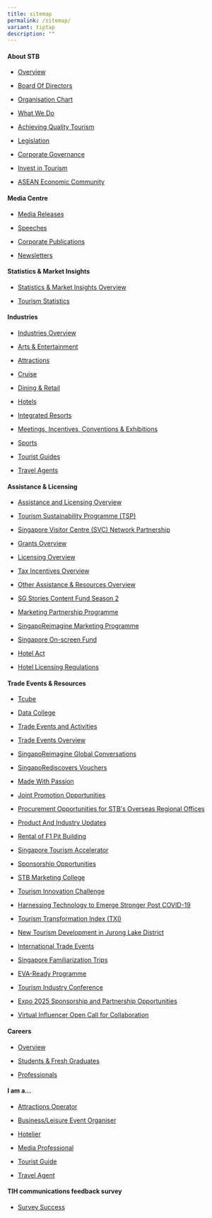 ```yaml
---
title: sitemap
permalink: /sitemap/
variant: tiptap
description: ""
---
```

<h4><strong>About STB</strong></h4>
<ul data-tight="true" class="tight">
<li>
<p><a href="https://www.stb.gov.sg/content/stb/en/about-stb/overview.html" class="visited" rel="noopener noreferrer nofollow" target="_blank">Overview</a>
</p>
</li>
<li>
<p><a href="https://www.stb.gov.sg/content/stb/en/about-stb/board-of-directors.html" rel="noopener noreferrer nofollow" target="_blank">Board Of Directors</a>
</p>
</li>
<li>
<p><a href="https://www.stb.gov.sg/content/stb/en/about-stb/organisation-chart.html" rel="noopener noreferrer nofollow" target="_blank">Organisation Chart</a>
</p>
</li>
<li>
<p><a href="https://www.stb.gov.sg/content/stb/en/about-stb/what-we-do.html" class="visited" rel="noopener noreferrer nofollow" target="_blank">What We Do</a>
</p>
</li>
<li>
<p><a href="https://www.stb.gov.sg/content/stb/en/about-stb/achieving-quality-tourism.html" rel="noopener noreferrer nofollow" target="_blank">Achieving Quality Tourism</a>
</p>
</li>
<li>
<p><a href="https://www.stb.gov.sg/content/stb/en/about-stb/legislation.html" class="visited" rel="noopener noreferrer nofollow" target="_blank">Legislation</a>
</p>
</li>
<li>
<p><a href="https://www.stb.gov.sg/content/stb/en/about-stb/corporate-governance.html" class="visited" rel="noopener noreferrer nofollow" target="_blank">Corporate Governance</a>
</p>
</li>
<li>
<p><a href="https://www.stb.gov.sg/content/stb/en/about-stb/invest-in-tourism.html" rel="noopener noreferrer nofollow" target="_blank">Invest in Tourism</a>
</p>
</li>
<li>
<p><a href="https://www.stb.gov.sg/content/stb/en/about-stb/asean-economic-community.html" rel="noopener noreferrer nofollow" target="_blank">ASEAN Economic Community</a>
</p>
</li>
</ul>
<h4><strong>Media Centre</strong></h4>
<ul data-tight="true" class="tight">
<li>
<p><a href="https://www.stb.gov.sg/content/stb/en/media-centre/media-releases.html" class="visited" rel="noopener noreferrer nofollow" target="_blank">Media Releases</a>
</p>
</li>
<li>
<p><a href="https://www.stb.gov.sg/content/stb/en/media-centre/speeches.html" class="visited" rel="noopener noreferrer nofollow" target="_blank">Speeches</a>
</p>
</li>
<li>
<p><a href="https://www.stb.gov.sg/content/stb/en/media-centre/corporate-publications.html" rel="noopener noreferrer nofollow" target="_blank">Corporate Publications</a>
</p>
</li>
<li>
<p><a href="https://www.stb.gov.sg/content/stb/en/media-centre/newsletters.html" rel="noopener noreferrer nofollow" target="_blank">Newsletters</a>
</p>
</li>
</ul>
<h4><strong>Statistics &amp; Market Insights</strong></h4>
<ul data-tight="true" class="tight">
<li>
<p><a href="https://www.stb.gov.sg/content/stb/en/statistics-and-market-insights/statistics-and-market-insights-overview.html" rel="noopener noreferrer nofollow" target="_blank">Statistics &amp; Market Insights Overview</a>
</p>
</li>
<li>
<p><a href="https://www.stb.gov.sg/content/stb/en/statistics-and-market-insights/tourism-statistics.html" rel="noopener noreferrer nofollow" target="_blank">Tourism Statistics</a>
</p>
</li>
</ul>
<h4><strong>Industries</strong></h4>
<ul data-tight="true" class="tight">
<li>
<p><a href="https://www.stb.gov.sg/content/stb/en/industries/industries-overview.html" rel="noopener noreferrer nofollow" target="_blank">Industries Overview</a>
</p>
</li>
<li>
<p><a href="https://www.stb.gov.sg/content/stb/en/industries/arts-and-entertainment.html" rel="noopener noreferrer nofollow" target="_blank">Arts &amp; Entertainment</a>
</p>
</li>
<li>
<p><a href="https://www.stb.gov.sg/content/stb/en/industries/attractions.html" class="visited" rel="noopener noreferrer nofollow" target="_blank">Attractions</a>
</p>
</li>
<li>
<p><a href="https://www.stb.gov.sg/content/stb/en/industries/Cruise.html" rel="noopener noreferrer nofollow" target="_blank">Cruise</a>
</p>
</li>
<li>
<p><a href="https://www.stb.gov.sg/content/stb/en/industries/dining-and-retail.html" rel="noopener noreferrer nofollow" target="_blank">Dining &amp; Retail</a>
</p>
</li>
<li>
<p><a href="https://www.stb.gov.sg/content/stb/en/industries/hotels.html" rel="noopener noreferrer nofollow" target="_blank">Hotels</a>
</p>
</li>
<li>
<p><a href="https://www.stb.gov.sg/content/stb/en/industries/integrated-resorts.html" rel="noopener noreferrer nofollow" target="_blank">Integrated Resorts</a>
</p>
</li>
<li>
<p><a href="https://www.stb.gov.sg/content/stb/en/industries/meetings-incentives-conventions-exhibitions.html" rel="noopener noreferrer nofollow" target="_blank">Meetings, Incentives, Conventions &amp; Exhibitions</a>
</p>
</li>
<li>
<p><a href="https://www.stb.gov.sg/content/stb/en/industries/sports.html" class="visited" rel="noopener noreferrer nofollow" target="_blank">Sports</a>
</p>
</li>
<li>
<p><a href="https://www.stb.gov.sg/content/stb/en/industries/tourist-guides.html" rel="noopener noreferrer nofollow" target="_blank">Tourist Guides</a>
</p>
</li>
<li>
<p><a href="https://www.stb.gov.sg/content/stb/en/industries/travel-agents.html" rel="noopener noreferrer nofollow" target="_blank">Travel Agents</a>
</p>
</li>
</ul>
<h4><strong>Assistance &amp; Licensing</strong></h4>
<ul data-tight="true" class="tight">
<li>
<p><a href="https://www.stb.gov.sg/content/stb/en/assistance-and-licensing/assistance-and-licensing.html" class="visited" rel="noopener noreferrer nofollow" target="_blank">Assistance and Licensing Overview</a>
</p>
</li>
<li>
<p><a href="https://www.stb.gov.sg/content/stb/en/assistance-and-licensing/tsp.html" rel="noopener noreferrer nofollow" target="_blank">Tourism Sustainability Programme (TSP)</a>
</p>
</li>
<li>
<p><a href="https://www.stb.gov.sg/content/stb/en/assistance-and-licensing/singapore-visitor-centre-SVC-network-partnership.html" class="visited" rel="noopener noreferrer nofollow" target="_blank">Singapore Visitor Centre (SVC) Network Partnership</a>
</p>
</li>
<li>
<p><a href="https://www.stb.gov.sg/content/stb/en/assistance-and-licensing/grants-overview.html" rel="noopener noreferrer nofollow" target="_blank">Grants Overview</a>
</p>
</li>
<li>
<p><a href="https://www.stb.gov.sg/content/stb/en/assistance-and-licensing/licensing-overview.html" class="visited" rel="noopener noreferrer nofollow" target="_blank">Licensing Overview</a>
</p>
</li>
<li>
<p><a href="https://www.stb.gov.sg/content/stb/en/assistance-and-licensing/tax-incentives-overview.html" rel="noopener noreferrer nofollow" target="_blank">Tax Incentives Overview</a>
</p>
</li>
<li>
<p><a href="https://www.stb.gov.sg/content/stb/en/assistance-and-licensing/other-assistance-resources-overview.html" rel="noopener noreferrer nofollow" target="_blank">Other Assistance &amp; Resources Overview</a>
</p>
</li>
<li>
<p><a href="https://www.stb.gov.sg/content/stb/en/assistance-and-licensing/sg-stories-content-fund.html" rel="noopener noreferrer nofollow" target="_blank">SG Stories Content Fund Season 2</a>
</p>
</li>
<li>
<p><a href="https://www.stb.gov.sg/content/stb/en/assistance-and-licensing/MPP.html" rel="noopener noreferrer nofollow" target="_blank">Marketing Partnership Programme</a>
</p>
</li>
<li>
<p><a href="https://www.stb.gov.sg/content/stb/en/assistance-and-licensing/SMP.html" rel="noopener noreferrer nofollow" target="_blank">SingapoReimagine Marketing Programme</a>
</p>
</li>
<li>
<p><a href="https://www.stb.gov.sg/content/stb/en/assistance-and-licensing/singapore-on-screen-fund.html" rel="noopener noreferrer nofollow" target="_blank">Singapore On-screen Fund</a>
</p>
</li>
<li>
<p><a href="https://www.stb.gov.sg/content/stb/en/assistance-and-licensing/Hotel-Act.html" rel="noopener noreferrer nofollow" target="_blank">Hotel Act</a>
</p>
</li>
<li>
<p><a href="https://www.stb.gov.sg/content/stb/en/assistance-and-licensing/Hotel-Licensing-Regulations.html" rel="noopener noreferrer nofollow" target="_blank">Hotel Licensing Regulations</a>
</p>
</li>
</ul>
<h4><strong>Trade Events &amp; Resources</strong></h4>
<ul data-tight="true" class="tight">
<li>
<p><a href="https://www.stb.gov.sg/content/stb/en/trade-events-and-resources/Tcube.html" rel="noopener noreferrer nofollow" target="_blank">Tcube</a>
</p>
</li>
<li>
<p><a href="https://www.stb.gov.sg/content/stb/en/trade-events-and-resources/data-college.html" rel="noopener noreferrer nofollow" target="_blank">Data College</a>
</p>
</li>
<li>
<p><a href="https://www.stb.gov.sg/content/stb/en/trade-events-and-resources/trade-events-and-activities.html" rel="noopener noreferrer nofollow" target="_blank">Trade Events and Activities</a>
</p>
</li>
<li>
<p><a href="https://www.stb.gov.sg/content/stb/en/trade-events-and-resources/trade-events-overview.html" rel="noopener noreferrer nofollow" target="_blank">Trade Events Overview</a>
</p>
</li>
<li>
<p><a href="https://www.stb.gov.sg/content/stb/en/trade-events-and-resources/global-conversations.html" rel="noopener noreferrer nofollow" target="_blank">SingapoReimagine Global Conversations</a>
</p>
</li>
<li>
<p><a href="https://www.stb.gov.sg/content/stb/en/trade-events-and-resources/SingapoRediscovers-Vouchers.html" rel="noopener noreferrer nofollow" target="_blank">SingapoRediscovers Vouchers</a>
</p>
</li>
<li>
<p><a href="https://www.stb.gov.sg/content/stb/en/trade-events-and-resources/Made-With-Passion.html" class="visited" rel="noopener noreferrer nofollow" target="_blank">Made With Passion</a>
</p>
</li>
<li>
<p><a href="https://www.stb.gov.sg/content/stb/en/trade-events-and-resources/JointPromotionOpps.html" rel="noopener noreferrer nofollow" target="_blank">Joint Promotion Opportunities</a>
</p>
</li>
<li>
<p><a href="https://www.stb.gov.sg/content/stb/en/trade-events-and-resources/procurement-opportunities.html" rel="noopener noreferrer nofollow" target="_blank">Procurement Opportunities for STB's Overseas Regional Offices</a>
</p>
</li>
<li>
<p><a href="https://www.stb.gov.sg/content/stb/en/trade-events-and-resources/product-and-industry-updates.html" rel="noopener noreferrer nofollow" target="_blank">Product And Industry Updates</a>
</p>
</li>
<li>
<p><a href="https://www.stb.gov.sg/content/stb/en/trade-events-and-resources/Rental-of-F1-Pit-Building.html" rel="noopener noreferrer nofollow" target="_blank">Rental of F1 Pit Building</a>
</p>
</li>
<li>
<p><a href="https://www.stb.gov.sg/content/stb/en/trade-events-and-resources/Singapore-Tourism-Accelerator.html" rel="noopener noreferrer nofollow" target="_blank">Singapore Tourism Accelerator</a>
</p>
</li>
<li>
<p><a href="https://www.stb.gov.sg/content/stb/en/trade-events-and-resources/sponsorship-opportunities.html" rel="noopener noreferrer nofollow" target="_blank">Sponsorship Opportunities</a>
</p>
</li>
<li>
<p><a href="https://www.stb.gov.sg/content/stb/en/trade-events-and-resources/stb-marketing-college.html" rel="noopener noreferrer nofollow" target="_blank">STB Marketing College</a>
</p>
</li>
<li>
<p><a href="https://www.stb.gov.sg/content/stb/en/trade-events-and-resources/tourism-innovation-challenge.html" rel="noopener noreferrer nofollow" target="_blank">Tourism Innovation Challenge</a>
</p>
</li>
<li>
<p><a href="https://www.stb.gov.sg/content/stb/en/trade-events-and-resources/harnessing-technology-to-emerge-stronger-post-covid-.html" rel="noopener noreferrer nofollow" target="_blank">Harnessing Technology to Emerge Stronger Post COVID-19</a>
</p>
</li>
<li>
<p><a href="https://www.stb.gov.sg/content/stb/en/trade-events-and-resources/Tourism-Transformation-Index.html" rel="noopener noreferrer nofollow" target="_blank">Tourism Transformation Index (TXI)</a>
</p>
</li>
<li>
<p><a href="https://www.stb.gov.sg/content/stb/en/trade-events-and-resources/jld-tourism-development.html" rel="noopener noreferrer nofollow" target="_blank">New Tourism Development in Jurong Lake District</a>
</p>
</li>
<li>
<p><a href="https://www.stb.gov.sg/content/stb/en/trade-events-and-resources/international-trade-events.html" rel="noopener noreferrer nofollow" target="_blank">International Trade Events</a>
</p>
</li>
<li>
<p><a href="https://www.stb.gov.sg/content/stb/en/trade-events-and-resources/singapore-familiarization-trips.html" rel="noopener noreferrer nofollow" target="_blank">Singapore Familiarization Trips</a>
</p>
</li>
<li>
<p><a href="https://www.stb.gov.sg/content/stb/en/trade-events-and-resources/EVA-Ready-Programme.html" rel="noopener noreferrer nofollow" target="_blank">EVA-Ready Programme</a>
</p>
</li>
<li>
<p><a href="https://www.stb.gov.sg/content/stb/en/trade-events-and-resources/TourismIndustryConference.html" rel="noopener noreferrer nofollow" target="_blank">Tourism Industry Conference</a>
</p>
</li>
<li>
<p><a href="https://www.stb.gov.sg/content/stb/en/trade-events-and-resources/expo_2025_sponsorship_and_partnership_opportunities.html" rel="noopener noreferrer nofollow" target="_blank">Expo 2025 Sponsorship and Partnership Opportunities</a>
</p>
</li>
<li>
<p><a href="https://www.stb.gov.sg/content/stb/en/trade-events-and-resources/virtual-influencer-open-call-for-collaboration.html" rel="noopener noreferrer nofollow" target="_blank">Virtual Influencer Open Call for Collaboration</a>
</p>
</li>
</ul>
<h4><strong>Careers</strong></h4>
<ul data-tight="true" class="tight">
<li>
<p><a href="https://www.stb.gov.sg/content/stb/en/careers/overview.html" class="visited" rel="noopener noreferrer nofollow" target="_blank">Overview</a>
</p>
</li>
<li>
<p><a href="https://www.stb.gov.sg/content/stb/en/careers/students-and-fresh-graduates.html" class="visited" rel="noopener noreferrer nofollow" target="_blank">Students &amp; Fresh Graduates</a>
</p>
</li>
<li>
<p><a href="https://www.stb.gov.sg/content/stb/en/careers/professionals.html" class="visited" rel="noopener noreferrer nofollow" target="_blank">Professionals</a>
</p>
</li>
</ul>
<h4><strong>I am a...</strong></h4>
<ul data-tight="true" class="tight">
<li>
<p><a href="https://www.stb.gov.sg/content/stb/en/i-am-a/attractions-operator.html" rel="noopener noreferrer nofollow" target="_blank">Attractions Operator</a>
</p>
</li>
<li>
<p><a href="https://www.stb.gov.sg/content/stb/en/i-am-a/business-leisure-event-organiser.html" rel="noopener noreferrer nofollow" target="_blank">Business/Leisure Event Organiser</a>
</p>
</li>
<li>
<p><a href="https://www.stb.gov.sg/content/stb/en/i-am-a/hotelier.html" rel="noopener noreferrer nofollow" target="_blank">Hotelier</a>
</p>
</li>
<li>
<p><a href="https://www.stb.gov.sg/content/stb/en/i-am-a/media-professional.html" class="visited" rel="noopener noreferrer nofollow" target="_blank">Media Professional</a>
</p>
</li>
<li>
<p><a href="https://www.stb.gov.sg/content/stb/en/i-am-a/tourist-guide.html" rel="noopener noreferrer nofollow" target="_blank">Tourist Guide</a>
</p>
</li>
<li>
<p><a href="https://www.stb.gov.sg/content/stb/en/i-am-a/travel-agent.html" rel="noopener noreferrer nofollow" target="_blank">Travel Agent</a>
</p>
</li>
</ul>
<h4><strong>TIH communications feedback survey</strong></h4>
<ul data-tight="true" class="tight">
<li>
<p><a href="https://www.stb.gov.sg/content/stb/en/tihsurvey/survey_success.html" rel="noopener noreferrer nofollow" target="_blank">Survey Success</a>
</p>
</li>
</ul>
<p></p>